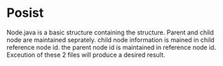# Posist
Node.java is a basic structure containing the structure. Parent and child node are maintained seprately. 
child node information is mained in child reference node id. the parent node id is maintained in reference node id.
Exceution of these 2 files will produce a desired result.

